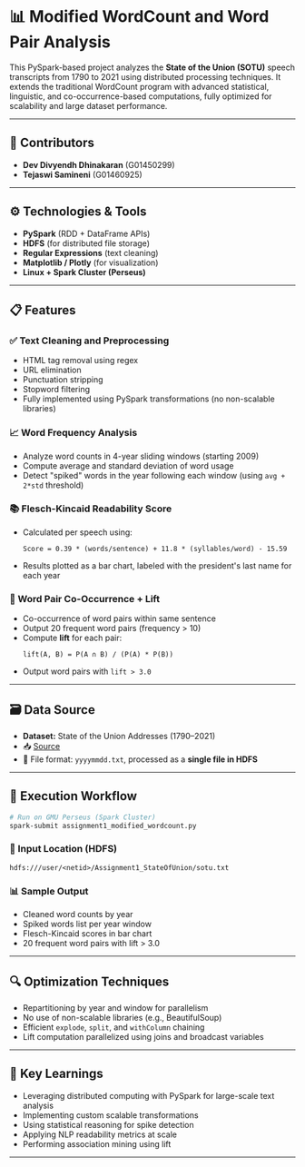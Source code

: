 # 📊 Modified WordCount and Word Pair Analysis

This PySpark-based project analyzes the **State of the Union (SOTU)** speech transcripts from 1790 to 2021 using distributed processing techniques. It extends the traditional WordCount program with advanced statistical, linguistic, and co-occurrence-based computations, fully optimized for scalability and large dataset performance.

---

## 👥 Contributors

- **Dev Divyendh Dhinakaran** (G01450299)  
- **Tejaswi Samineni** (G01460925)

---

## ⚙️ Technologies & Tools

- **PySpark** (RDD + DataFrame APIs)
- **HDFS** (for distributed file storage)
- **Regular Expressions** (text cleaning)
- **Matplotlib / Plotly** (for visualization)
- **Linux + Spark Cluster (Perseus)**

---

## 📋 Features

### ✅ Text Cleaning and Preprocessing
- HTML tag removal using regex
- URL elimination
- Punctuation stripping
- Stopword filtering
- Fully implemented using PySpark transformations (no non-scalable libraries)

### 📈 Word Frequency Analysis
- Analyze word counts in 4-year sliding windows (starting 2009)
- Compute average and standard deviation of word usage
- Detect "spiked" words in the year following each window (using `avg + 2*std` threshold)

### 📚 Flesch-Kincaid Readability Score
- Calculated per speech using:
  ```
  Score = 0.39 * (words/sentence) + 11.8 * (syllables/word) - 15.59
  ```
- Results plotted as a bar chart, labeled with the president's last name for each year

### 🔁 Word Pair Co-Occurrence + Lift
- Co-occurrence of word pairs within same sentence
- Output 20 frequent word pairs (frequency > 10)
- Compute **lift** for each pair:
  ```
  lift(A, B) = P(A ∩ B) / (P(A) * P(B))
  ```
- Output word pairs with `lift > 3.0`

---

## 🗃️ Data Source

- **Dataset:** State of the Union Addresses (1790–2021)  
- 📥 [Source](https://stateoftheunion.onetwothree.net/appendices.html)  
- 📄 File format: `yyyymmdd.txt`, processed as a **single file in HDFS**

---

## 🚀 Execution Workflow

```bash
# Run on GMU Perseus (Spark Cluster)
spark-submit assignment1_modified_wordcount.py
```

### 📂 Input Location (HDFS)
```
hdfs:///user/<netid>/Assignment1_StateOfUnion/sotu.txt
```

### 📊 Sample Output
- Cleaned word counts by year
- Spiked words list per year window
- Flesch-Kincaid scores in bar chart
- 20 frequent word pairs with lift > 3.0

---

## 🔍 Optimization Techniques

- Repartitioning by year and window for parallelism
- No use of non-scalable libraries (e.g., BeautifulSoup)
- Efficient `explode`, `split`, and `withColumn` chaining
- Lift computation parallelized using joins and broadcast variables

---


## 🧠 Key Learnings

- Leveraging distributed computing with PySpark for large-scale text analysis
- Implementing custom scalable transformations
- Using statistical reasoning for spike detection
- Applying NLP readability metrics at scale
- Performing association mining using lift

---
